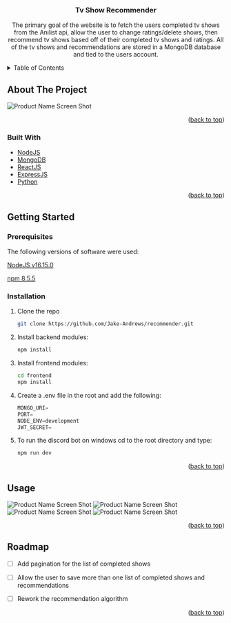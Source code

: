 <div id="top"></div>
<!-- PROJECT LOGO -->
<br />
<div align="center">


<h3 align="center">Tv Show Recommender</h3>

  <p align="center">
    The primary goal of the website is to fetch the users completed tv shows from the Anilist api, allow the user to change ratings/delete shows,
    then recommend tv shows based off of their completed tv shows and ratings. All of the tv shows and recommendations are stored in a MongoDB database and tied to the users account.
  </p>
</div>



<!-- TABLE OF CONTENTS -->
<details>
  <summary>Table of Contents</summary>
  <ol>
    <li>
      <a href="#about-the-project">About The Project</a>
      <ul>
        <li><a href="#built-with">Built With</a></li>
      </ul>
    </li>
    <li>
      <a href="#getting-started">Getting Started</a>
      <ul>
        <li><a href="#prerequisites">Prerequisites</a></li>
        <li><a href="#installation">Installation</a></li>
      </ul>
    </li>
    <li><a href="#usage">Usage</a></li>
    <li><a href="#roadmap">Roadmap</a></li>
    <li><a href="#contributing">Contributing</a></li>
    <li><a href="#license">License</a></li>
    <li><a href="#contact">Contact</a></li>
    <li><a href="#acknowledgments">Acknowledgments</a></li>
  </ol>
</details>



<!-- ABOUT THE PROJECT -->
## About The Project

![Product Name Screen Shot][bot-screenshot]

<p align="right">(<a href="#top">back to top</a>)</p>



### Built With

* [NodeJS](https://nodejs.org/)
* [MongoDB](https://www.mongodb.com/)
* [ReactJS](http://reactjs.org/)
* [ExpressJS](http://expressjs.com/)
* [Python](https://www.python.org/)

<p align="right">(<a href="#top">back to top</a>)</p>



<!-- GETTING STARTED -->
## Getting Started
### Prerequisites

 The following versions of software were used:  
 
 [NodeJS v16.15.0](https://nodejs.org/download/release/v16.15.0/)  
 
 [npm 8.5.5](https://www.npmjs.com/package/npm/v/8.5.0)

### Installation

1. Clone the repo
   ```sh
   git clone https://github.com/Jake-Andrews/recommender.git 
   ```
2. Install backend modules:
   ```sh
   npm install
   ```
3. Install frontend modules:
   ```sh
   cd frontend
   npm install
   ```
4. Create a .env file in the root and add the following:
   ```js
   MONGO_URI=
   PORT=
   NODE_ENV=development
   JWT_SECRET=
   
   ```
4. To run the discord bot on windows cd to the root directory and type:
   ```js
   npm run dev
   ```

<p align="right">(<a href="#top">back to top</a>)</p>



<!-- USAGE EXAMPLES -->
## Usage

![Product Name Screen Shot][bot-screenshot]
![Product Name Screen Shot][bot-screenshot1]
![Product Name Screen Shot][bot-screenshot2]
![Product Name Screen Shot][bot-screenshot3]

<p align="right">(<a href="#top">back to top</a>)</p>



<!-- ROADMAP -->
## Roadmap

- [ ] Add pagination for the list of completed shows
- [ ] Allow the user to save more than one list of completed shows and recommendations
- [ ] Rework the recommendation algorithm


<p align="right">(<a href="#top">back to top</a>)</p>



<!-- MARKDOWN LINKS & IMAGES -->
<!-- https://www.markdownguide.org/basic-syntax/#reference-style-links -->
[bot-screenshot]: images/basic_usage.PNG?raw=true
[bot-screenshot1]: images/basic_usage1.PNG?raw=true
[bot-screenshot2]: images/basic_usage2.PNG?raw=true
[bot-screenshot3]: images/basic_usage3.PNG?raw=true
